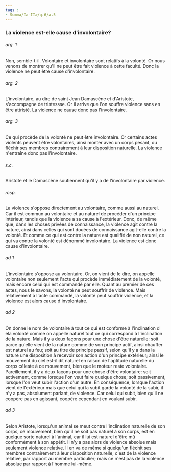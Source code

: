```yaml
---
tags : 
- Summa/Ia-IIæ/q.6/a.5
---
```


### La violence est-elle cause d'involontaire?

###### arg. 1
Non, semble-t-il. Volontaire et involontaire sont relatifs à la volonté. Or nous venons de montrer qu'il ne peut être fait violence à cette faculté. Donc la violence ne peut être cause d'involontaire. 

###### arg. 2
L'involontaire, au dire de saint Jean Damascène et d'Aristote, s'accompagne de tristessse. Or il arrive que l'on souffre violence sans en être attristé. La violence ne cause donc pas l'involontaire. 

###### arg. 3
Ce qui procède de la volonté ne peut être involontaire. Or certains actes violents peuvent être volontaires, ainsi monter avec un corps pesant, ou fléchir ses membres contrairement à leur disposition naturelle. La violence n'entraîne donc pas l'involontaire. 

###### s.c.
Aristote et le Damascène soutiennent qu'il y a de l'involontaire par violence. 

###### resp.
La violence s'oppose directement au volontaire, comme aussi au naturel. Car il est commun au volontaire et au naturel de procéder d'un principe intérieur, tandis que la violence a sa cause à l'extérieur. Donc, de même que, dans les choses privées de connaissance, la violence agit contre la nature, ainsi dans celles qui sont douées de connaissance agit-elle contre la volonté. Et comme ce qui est contre la nature est qualifié de non naturel, ce qui va contre la volonté est dénommé involontaire. La violence est donc cause d'involontaire. 

###### ad 1
L'involontaire s'oppose au volontaire. Or, on vient de le dire, on appelle volontaire non seulement l'acte qui procède immédiatement de la volonté, mais encore celui qui est commandé par elle. Quant au premier de ces actes, nous le savons, la volonté ne peut souffrir de violence. Mais relativement à l'acte commandé, la volonté peut souffrir violence, et la violence est alors cause d'involontaire. 

###### ad 2
On donne le nom de volontaire à tout ce qui est conforme à l'inclination d ela volonté comme on appelle naturel tout ce qui correspond à l'inclination de la nature. Mais il y a deux façons pour une chose d'être naturelle: soit parce qu'elle vient de la nature comme de son principe actif, ainsi chauffer est naturel au feu; soit au titre de principe passif, selon qu'il y a dans la nature une disposition à recevoir son action d'un principe extérieur; ainsi le mouvement du ciel est-il dit naturel en raison de l'aptitude naturelle du corps céleste à ce mouvement, bien que le moteur reste volontaire. Pareillement, il y a deux façons pour une chose d'être volontaire: soit activement, comme lorsque l'on veut faire quelque chose; soit passivement, lorsque l'on veut subir l'action d'un autre. En conséquence, lorsque l'action vient de l'extérieur mais que celui qui la subit garde la volonté de la subir, il n'y a pas, absolument parlant, de violence. Car celui qui subit, bien qu'il ne coopère pas en agissant, coopère cependant en voulant subir. 

###### ad 3
Selon Aristote, lorsqu'un animal se meut contre l'inclination naturelle de son corps, ce mouvement, bien qu'il ne soit pas naturel à son corps, est en quelque sorte naturel à l'animal, car il lui est naturel d'être mû conformément à son appétit. Il n'y a pas alors de violence absolue mais seulement violence relative. Il en va de même si quelqu'un fléchit ses membres contrairement à leur disposition naturelle; c'est de la violence relative, par rapport au membre particulier; mais ce n'est pas de la violence absolue par rapport à l'homme lui-même. 

